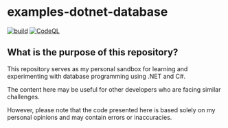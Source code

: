 # examples-dotnet-database

[![build](https://github.com/suzu-devworks/examples-dotnet-database/actions/workflows/dotnet-build.yml/badge.svg)](https://github.com/suzu-devworks/examples-dotnet-database/actions/workflows/dotnet-build.yml)
[![CodeQL](https://github.com/suzu-devworks/examples-dotnet-database/actions/workflows/github-code-scanning/codeql/badge.svg)](https://github.com/suzu-devworks/examples-dotnet-database/actions/workflows/github-code-scanning/codeql)

## What is the purpose of this repository?

This repository serves as my personal sandbox for learning and experimenting with database programming using .NET and C#.

The content here may be useful for other developers who are facing similar challenges.

However, please note that the code presented here is based solely on my personal opinions and may contain errors or inaccuracies.

